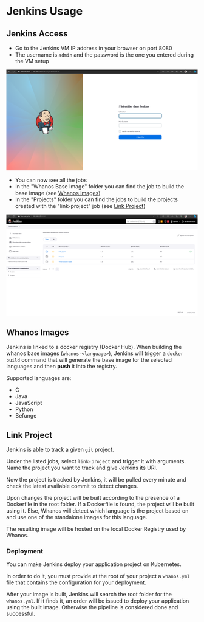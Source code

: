 # Jenkins Usage

## Jenkins Access

- Go to the Jenkins VM IP address in your browser on port 8080
- The username is `admin` and the password is the one you entered during the VM setup

![image](../images/JenkinsLogin.png)

- You can now see all the jobs
- In the "Whanos Base Image" folder you can find the job to build the base image (see [Whanos Images](#whanos-images))
- In the "Projects" folder you can find the jobs to build the projects created with the "link-project" job (see [Link Project](#link-project))

![image](../images/JenkinsHome.png)

## Whanos Images

Jenkins is linked to a docker registry (Docker Hub).
When building the whanos base images (`whanos-<language>`), Jenkins will trigger a `docker build` command
that will generate the base image for the selected languages and then **push** it into the registry.

Supported languages are:

- C
- Java
- JavaScript
- Python
- Befunge

## Link Project

Jenkins is able to track a given `git` project.

Under the listed jobs, select `link-project` and trigger it with arguments.
Name the project you want to track and give Jenkins its URI.

Now the project is tracked by Jenkins, it will be pulled every minute and check the latest available commit to detect changes.

Upon changes the project will be built according to the presence of a Dockerfile in the root folder.
If a Dockerfile is found, the project will be built using it. Else, Whanos will detect which language is the project based on and use one of the standalone images for this language.

The resulting image will be hosted on the local Docker Registry used by Whanos.

### Deployment

You can make Jenkins deploy your application project on Kubernetes.

In order to do it, you must provide at the root of your project a `whanos.yml` file that contains the configuration for your deployment.

After your image is built, Jenkins will search the root folder for the `whanos.yml`. If it finds it, an order will be issued to deploy your application using the built image. Otherwise the pipeline is considered done and successful.
